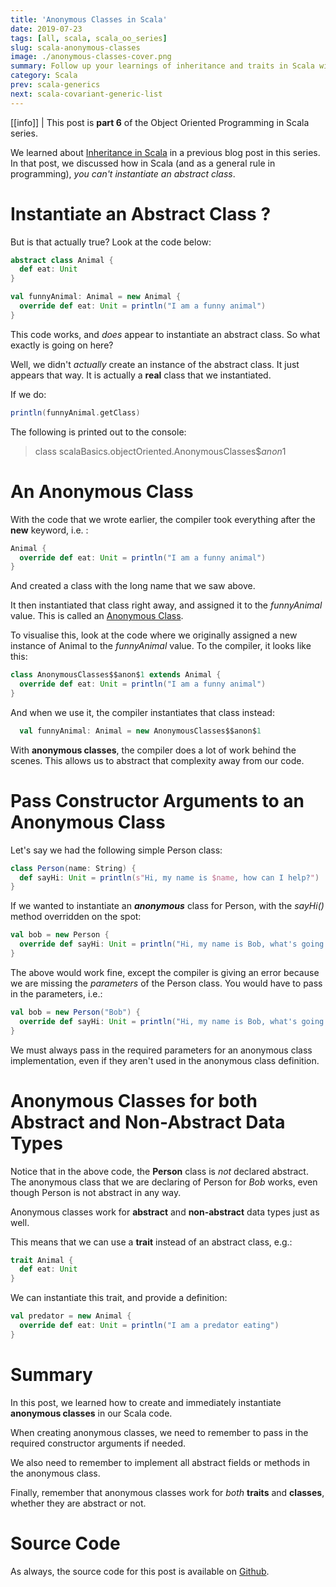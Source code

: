 ```yaml
---
title: 'Anonymous Classes in Scala'
date: 2019-07-23
tags: [all, scala, scala_oo_series]
slug: scala-anonymous-classes
image: ./anonymous-classes-cover.png
summary: Follow up your learnings of inheritance and traits in Scala with an in-depth look at Anonymous Classes. Includes how the compiler instantiates anonymous classes
category: Scala
prev: scala-generics
next: scala-covariant-generic-list
---
```


[[info]]
| This post is **part 6** of the Object Oriented Programming in Scala series.

We learned about [Inheritance in Scala](/scala-inheritance-traits) in a previous blog post in this series. In that post, we discussed how in Scala
(and as a general rule in programming), _you can't instantiate an abstract class_.

# Instantiate an Abstract Class ?

But is that actually true? Look at the code below:

```scala
abstract class Animal {
  def eat: Unit
}

val funnyAnimal: Animal = new Animal {
  override def eat: Unit = println("I am a funny animal")
}
```

This code works, and _does_ appear to instantiate an abstract class. So what exactly is going on here?

Well, we didn't _actually_ create an instance of the abstract class. It just appears that way. It is actually a **real** class that we instantiated.

If we do:

```scala
println(funnyAnimal.getClass)
```

The following is printed out to the console:

> class scalaBasics.objectOriented.AnonymousClasses\$$anon$1

# An Anonymous Class

With the code that we wrote earlier, the compiler took everything after the **new** keyword, i.e. :

```scala
Animal {
  override def eat: Unit = println("I am a funny animal")
}
```

And created a class with the long name that we saw above.

It then instantiated that class right away, and assigned it to the _funnyAnimal_ value. This is called an [Anonymous Class](https://alvinalexander.com/scala/anonymous-classes-in-scala-examples).

To visualise this, look at the code where we originally assigned a new instance of Animal to the _funnyAnimal_ value. To the compiler, it looks like this:

```scala
class AnonymousClasses$$anon$1 extends Animal {
  override def eat: Unit = println("I am a funny animal")
}
```

And when we use it, the compiler instantiates that class instead:

```scala
  val funnyAnimal: Animal = new AnonymousClasses$$anon$1
```

With **anonymous classes**, the compiler does a lot of work behind the scenes. This allows us to abstract that complexity away from our code.

# Pass Constructor Arguments to an Anonymous Class

Let's say we had the following simple Person class:

```scala
class Person(name: String) {
  def sayHi: Unit = println(s"Hi, my name is $name, how can I help?")
}
```

If we wanted to instantiate an **_anonymous_** class for Person, with the _sayHi()_ method overridden on the spot:

```scala
val bob = new Person {
  override def sayHi: Unit = println("Hi, my name is Bob, what's going on?")
}
```

The above would work fine, except the compiler is giving an error because we are missing the _parameters_ of the Person class. You would have to
pass in the parameters, i.e.:

```scala
val bob = new Person("Bob") {
  override def sayHi: Unit = println("Hi, my name is Bob, what's going on?")
}
```

We must always pass in the required parameters for an anonymous class implementation, even if they aren't used in the anonymous class definition.

# Anonymous Classes for both Abstract and Non-Abstract Data Types

Notice that in the above code, the **Person** class is _not_ declared abstract. The anonymous class that we are declaring of Person for _Bob_ works, even though Person is not abstract in any way.

Anonymous classes work for **abstract** and **non-abstract** data types just as well.

This means that we can use a **trait** instead of an abstract class, e.g.:

```scala
trait Animal {
  def eat: Unit
}
```

We can instantiate this trait, and provide a definition:

```scala
val predator = new Animal {
  override def eat: Unit = println("I am a predator eating")
}
```

# Summary

In this post, we learned how to create and immediately instantiate **anonymous classes** in our Scala code.

When creating anonymous classes, we need to remember to pass in the required constructor arguments if needed.

We also need to remember to implement all abstract fields or methods in the anonymous class.

Finally, remember that anonymous classes work for _both_ **traits** and **classes**, whether they are abstract or not.

# Source Code

As always, the source code for this post is available on [Github](https://github.com/james-willett/ScalaBlog/blob/master/src/scalaBasics/objectOriented/AnonymousClasses.scala).
